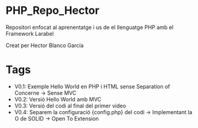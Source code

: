 # PHP_Repo_Hector

Repositori enfocat al aprenentatge i us de el llenguatge PHP amb el Framework Larabel

Creat per Hector Blanco García

# Tags
- V0.1: Exemple Hello World en PHP i HTML sense Separation of Concerne -> Sense MVC
- V0.2: Versió Hello World amb MVC
- V0.3: Versió del codi al final del primer video
- V0.4: Separem la configuració {config.php} del codi -> Implementant la O de SOLID -> Open To Extension
